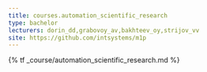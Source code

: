 ```yaml
---
title: courses.automation_scientific_research
type: bachelor
lecturers: dorin_dd,grabovoy_av,bakhteev_oy,strijov_vv
site: https://github.com/intsystems/m1p
---
```


{% tf _course/automation_scientific_research.md %}
